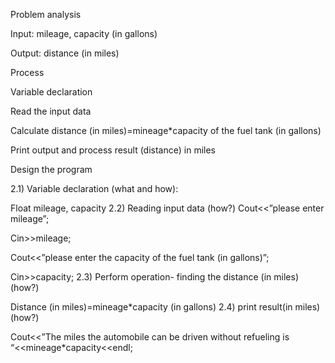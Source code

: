 Problem analysis

Input: mileage, capacity (in gallons)

Output: distance (in miles)

Process

Variable declaration

Read the input data

Calculate distance (in miles)=mineage*capacity of the fuel tank (in gallons)

Print output and process result (distance) in miles

Design the program

2.1) Variable declaration (what and how):

   Float mileage, capacity
2.2) Reading input data (how?) Cout<<”please enter mileage”;

   Cin>>mileage;

   Cout<<”please enter the capacity of the fuel tank (in gallons)”;

   Cin>>capacity;
2.3) Perform operation- finding the distance (in miles)(how?)

   Distance (in miles)=mineage*capacity (in gallons)
2.4) print result(in miles) (how?)

   Cout<<”The miles the automobile can be driven without refueling is “<<mineage*capacity<<endl;